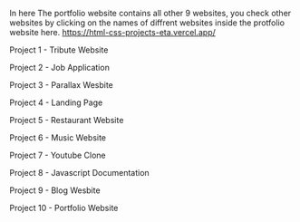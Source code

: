 In here The portfolio website contains all other 9 websites, you check other websites by clicking on the names of diffrent websites inside the protfolio website here. 
https://html-css-projects-eta.vercel.app/

Project 1 - Tribute Website

Project 2 - Job Application

Project 3 - Parallax Wesbite

Project 4 - Landing Page

Project 5 - Restaurant Website

Project 6 - Music Website

Project 7 - Youtube Clone

Project 8 - Javascript Documentation

Project 9 - Blog Wesbite

Project 10 - Portfolio Website
